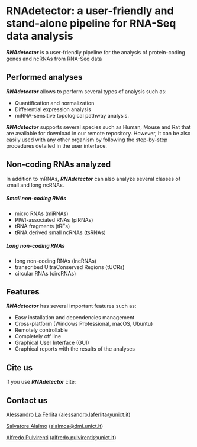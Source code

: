 # RNAdetector: a user-friendly and stand-alone pipeline for RNA-Seq data analysis
***RNAdetector*** is a user-friendly pipeline for the analysis of protein-coding genes and ncRNAs from RNA-Seq data
## Performed analyses
***RNAdetector*** allows to perform several types of analysis such as:
- Quantification and normalization
- Differential expression analysis
- miRNA-sensitive topological pathway analysis.

***RNAdetector*** supports several species such as Human, Mouse and Rat that are available for download in our remote repository.
However, It can be also easily used with any other organism by following the step-by-step procedures detailed in the user interface.
## Non-coding RNAs analyzed
In addition to mRNAs, ***RNAdetector*** can also analyze several classes of small and long ncRNAs.
##### Small non-coding RNAs
- micro RNAs (miRNAs)
- PIWI-associated RNAs (piRNAs)
- tRNA fragments (tRFs)
- tRNA derived small ncRNAs (tsRNAs)
##### Long non-coding RNAs
- long non-coding RNAs (lncRNAs)
- transcribed UltraConserved Regions (tUCRs)
- circular RNAs (circRNAs)

## Features
***RNAdetector*** has several important features such as:
- Easy installation and dependencies management
- Cross-platform (Windows Professional, macOS, Ubuntu) 
- Remotely controllable
- Completely off line
- Graphical User Interface (GUI)
- Graphical reports with the results of the analyses
## Cite us
if you use ***RNAdetector*** cite:
## Contact us 
[Alessandro La Ferlita](https://www.researchgate.net/profile/Alessandro_La_Ferlita2) (alessandro.laferlita@unict.it)

[Salvatore Alaimo](https://www.researchgate.net/profile/Salvatore_Alaimo) (alaimos@dmi.unict.it)

[Alfredo Pulvirenti](https://www.researchgate.net/profile/Alfredo_Pulvirenti) (alfredo.pulvirenti@unict.it)